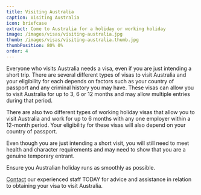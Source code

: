 ```yaml
---
title: Visiting Australia
caption: Visiting Australia
icon: briefcase
extract: Come to Australia for a holiday or working holiday
image: /images/visas/visiting-australia.jpg
thumb: /images/visas/visiting-australia.thumb.jpg
thumbPosition: 80% 0%
order: 4
---
```

Everyone who visits Australia needs a visa, even if you are just intending a short trip. There are several different types of visas to visit Australia and your eligibility for each depends on factors such as your country of passport and any criminal history you may have. These visas can allow you to visit Australia for up to 3, 6 or 12 months and may allow multiple entries during that period.

There are also two different types of working holiday visas that allow you to visit Australia and work for up to 6 months with any one employer within a 12-month period. Your eligibility for these visas will also depend on your country of passport.

Even though you are just intending a short visit, you will still need to meet health and character requirements and may need to show that you are a genuine temporary entrant.

Ensure you Australian holiday runs as smoothly as possible.

[Contact](/contact) our experienced staff TODAY for advice and assistance in relation to obtaining your visa to visit Australia.
